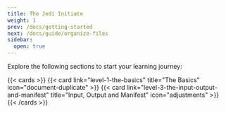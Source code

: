 ```yaml
---
title: The Jedi Initiate
weight: 1
prev: /docs/getting-started
next: /docs/guide/organize-files
sidebar:
  open: true
---
```


Explore the following sections to start your learning journey:

{{< cards >}}
  {{< card link="level-1-the-basics" title="The Basics" icon="document-duplicate" >}}
  {{< card link="level-3-the-input-output-and-manifest" title="Input, Output and Manifest" icon="adjustments" >}}
{{< /cards >}}
